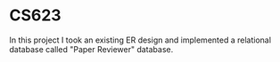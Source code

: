 # CS623
In this project I took an existing ER design and implemented a relational database called "Paper Reviewer" database.
